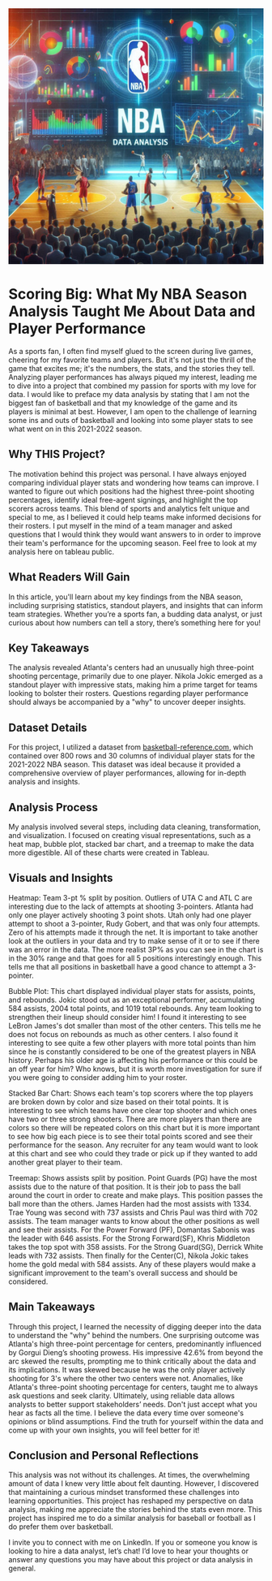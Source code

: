 <img src="NBA_project_visuals/NBA_titleimage.png?raw=true"/>

# Scoring Big: What My NBA Season Analysis Taught Me About Data and Player Performance

As a sports fan, I often find myself glued to the screen during live games, cheering for my favorite teams and players. But it's not just the thrill of the game that excites me; it's the numbers, the stats, and the stories they tell. Analyzing player performances has always piqued my interest, leading me to dive into a project that combined my passion for sports with my love for data. I would like to preface my data analysis by stating that I am not the biggest fan of basketball and that my knowledge of the game and its players is minimal at best. However, I am open to the challenge of learning some ins and outs of basketball and looking into some player stats to see what went on in this 2021-2022 season.

## Why THIS Project?

The motivation behind this project was personal. I have always enjoyed comparing individual player stats and wondering how teams can improve. I wanted to figure out which positions had the highest three-point shooting percentages, identify ideal free-agent signings, and highlight the top scorers across teams. This blend of sports and analytics felt unique and special to me, as I believed it could help teams make informed decisions for their rosters. I put myself in the mind of a team manager and asked questions that I would think they would want answers to in order to improve their team's performance for the upcoming season. Feel free to look at my analysis here on tableau public.

## What Readers Will Gain

In this article, you'll learn about my key findings from the NBA season, including surprising statistics, standout players, and insights that can inform team strategies. Whether you’re a sports fan, a budding data analyst, or just curious about how numbers can tell a story, there’s something here for you!

## Key Takeaways

The analysis revealed Atlanta's centers had an unusually high three-point shooting percentage, primarily due to one player.
Nikola Jokic emerged as a standout player with impressive stats, making him a prime target for teams looking to bolster their rosters.
Questions regarding player performance should always be accompanied by a "why" to uncover deeper insights.

## Dataset Details

For this project, I utilized a dataset from [basketball-reference.com](https://www.basketball-reference.com/leagues/NBA_2022_totals.html), which contained over 800 rows and 30 columns of individual player stats for the 2021-2022 NBA season. This dataset was ideal because it provided a comprehensive overview of player performances, allowing for in-depth analysis and insights.

## Analysis Process

My analysis involved several steps, including data cleaning, transformation, and visualization. I focused on creating visual representations, such as a heat map, bubble plot, stacked bar chart, and a treemap to make the data more digestible. All of these charts were created in Tableau.

## Visuals and Insights




Heatmap: Team 3-pt % split by position. Outliers of UTA C and ATL C are interesting due to the lack of attempts at shooting 3-pointers. Atlanta had only one player actively shooting 3 point shots. Utah only had one player attempt to shoot a 3-pointer, Rudy Gobert, and that was only four attempts. Zero of his attempts made it through the net. It is important to take another look at the outliers in your data and try to make sense of it or to see if there was an error in the data. The more realist 3P% as you can see in the chart is in the 30% range and that goes for all 5 positions interestingly enough. This tells me that all positions in basketball have a good chance to attempt a 3-pointer. 




Bubble Plot: This chart displayed individual player stats for assists, points, and rebounds. Jokic stood out as an exceptional performer, accumulating 584 assists, 2004 total points, and 1019 total rebounds. Any team looking to strengthen their lineup should consider him! I found it interesting to see LeBron James's dot smaller than most of the other centers. This tells me he does not focus on rebounds as much as other centers. I also found it interesting to see quite a few other players with more total points than him since he is constantly considered to be one of the greatest players in NBA history. Perhaps his older age is affecting his performance or this could be an off year for him? Who knows, but it is worth more investigation for sure if you were going to consider adding him to your roster.




Stacked Bar Chart: Shows each team's top scorers where the top players are broken down by color and size based on their total points. It is interesting to see which teams have one clear top shooter and which ones have two or three strong shooters. There are more players than there are colors so there will be repeated colors on this chart but it is more important to see how big each piece is to see their total points scored and see their performance for the season. Any recruiter for any team would want to look at this chart and see who could they trade or pick up if they wanted to add another great player to their team.




Treemap: Shows assists split by position. Point Guards (PG) have the most assists due to the nature of that position. It is their job to pass the ball around the court in order to create and make plays. This position passes the ball more than the others. James Harden had the most assists with 1334. Trae Young was second with 737 assists and Chris Paul was third with 702 assists. The team manager wants to know about the other positions as well and see their assists. For the Power Forward (PF), Domantas Sabonis was the leader with 646 assists. For the Strong Forward(SF), Khris Middleton takes the top spot with 358 assists. For the Strong Guard(SG), Derrick White leads with 732 assists. Then finally for the Center(C), Nikola Jokic takes home the gold medal with 584 assists. Any of these players would make a significant improvement to the team's overall success and should be considered.

## Main Takeaways

Through this project, I learned the necessity of digging deeper into the data to understand the "why" behind the numbers. One surprising outcome was Atlanta's high three-point percentage for centers, predominantly influenced by Gorgui Dieng’s shooting prowess. His impressive 42.6% from beyond the arc skewed the results, prompting me to think critically about the data and its implications. It was skewed because he was the only player actively shooting for 3's where the other two centers were not. Anomalies, like Atlanta's three-point shooting percentage for centers, taught me to always ask questions and seek clarity. Ultimately, using reliable data allows analysts to better support stakeholders’ needs. Don't just accept what you hear as facts all the time. I believe the data every time over someone's opinions or blind assumptions. Find the truth for yourself within the data and come up with your own insights, you will feel better for it!

## Conclusion and Personal Reflections

This analysis was not without its challenges. At times, the overwhelming amount of data I knew very little about felt daunting. However, I discovered that maintaining a curious mindset transformed these challenges into learning opportunities. This project has reshaped my perspective on data analysis, making me appreciate the stories behind the stats even more. This project has inspired me to do a similar analysis for baseball or football as I do prefer them over basketball. 

I invite you to connect with me on LinkedIn. If you or someone you know is looking to hire a data analyst, let’s chat! I’d love to hear your thoughts or answer any questions you may have about this project or data analysis in general.
